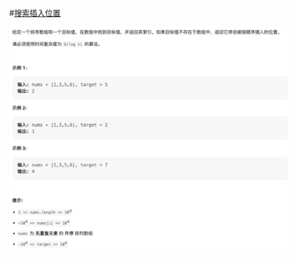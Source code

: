 #[搜索插入位置](https://leetcode.cn/problems/search-insert-position/description/)

<img src="./question.jpg" alt="搜索插入位置"/>
